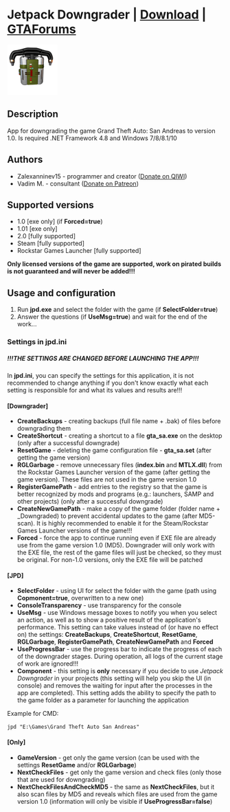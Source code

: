 # Jetpack Downgrader | [Download](https://github.com/Zalexanninev15/Jetpack-Downgrader/releases/latest) | [GTAForums](https://gtaforums.com/topic/969056-jetpack-downgrader)
![alt](https://github.com/Zalexanninev15/Jetpack-Downgrader/raw/main/logo.png)
## Description
App for downgrading the game Grand Theft Auto: San Andreas to version 1.0. 
Is required .NET Framework 4.8 and Windows 7/8/8.1/10

## Authors

* Zalexanninev15 - programmer and creator ([Donate on QIWI](https://qiwi.com/n/ZALEXANNINEV15))
* Vadim M. - consultant ([Donate on Patreon](https://www.patreon.com/NationalPepper))

## Supported versions

* 1.0 [exe only] (if **Forced=true**)
* 1.01 [exe only] 
* 2.0 [fully supported]
* Steam [fully supported]
* Rockstar Games Launcher [fully supported]

**Only licensed versions of the game are supported, work on pirated builds is not guaranteed and will never be added!!!**

## Usage and configuration

1. Run **jpd.exe** and select the folder with the game (if **SelectFolder=true**)
2. Answer the questions (if **UseMsg=true**) and wait for the end of the work...
### Settings in jpd.ini

##### !!!THE SETTINGS ARE CHANGED BEFORE LAUNCHING THE APP!!!

In **jpd.ini**, you can specify the settings for this application, it is not recommended to change anything if you don't know exactly what each setting is responsible for and what its values and results are!!!


#### [Downgrader]

* **CreateBackups** - creating backups (full file name + .bak) of files before downgrading them
* **CreateShortcut** - creating a shortcut to a file **gta_sa.exe** on the desktop (only after a successful downgrade)
* **ResetGame** - deleting the game configuration file - **gta_sa.set** (after getting the game version)
 * **RGLGarbage** - remove unnecessary files (**index.bin** and **MTLX.dll**) from the Rockstar Games Launcher version of the game (after getting the game version). These files are not used in the game version 1.0
* **RegisterGamePath** - add entries to the registry so that the game is better recognized by mods and programs (e.g.: launchers, SAMP and other projects) (only after a successful downgrade)
* **CreateNewGamePath** - make a copy of the game folder (folder name + _Downgraded) to prevent accidental updates to the game (after MD5-scan). It is highly recommended to enable it for the Steam/Rockstar Games Launcher versions of the game!!!
* **Forced** - force the app to continue running even if EXE file are already use from the game version 1.0 (MD5). Downgrader will only work with the EXE file, the rest of the game files will just be checked, so they must be original. For non-1.0 versions, only the EXE file will be patched

#### [JPD]

* **SelectFolder** - using UI for select the folder with the game (path using **Copmonent=true**, overwritten to a new one)
* **ConsoleTransparency** - use transparency for the console
* **UseMsg** - use Windows message boxes to notify you when you select an action, as well as to show a positive result of the application's performance. This setting can take values instead of (or have no effect on) the settings: **CreateBackups**, **CreateShortcut**, **ResetGame**, **RGLGarbage**, **RegisterGamePath**,  **CreateNewGamePath** and **Forced** 
* **UseProgressBar** - use the progress bar to indicate the progress of each of the downgrader stages. During operation, all logs of the current stage of work are ignored!!!
* **Component** - this setting is **only** necessary if you decide to use *Jetpack Downgrader* in your projects (this setting will help you skip the UI (in console) and removes the waiting for input after the processes in the app are completed). This setting adds the ability to specify the path to the game folder as a parameter for launching the application

 Example for CMD: 

  ```shell
jpd "E:\Games\Grand Theft Auto San Andreas"
  ```

#### [Only]

* **GameVersion** - get only the game version (can be used with the settings **ResetGame** and/or **RGLGarbage**)
* **NextCheckFiles** - get only the game version and check files (only those that are used for downgrading)
* **NextCheckFilesAndCheckMD5** - the same as **NextCheckFiles**, but it also scan files by MD5 and reveals which files are used from the game version 1.0 (information will only be visible if **UseProgressBar=false**)
